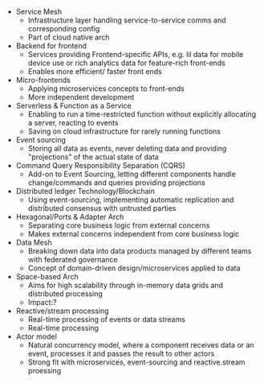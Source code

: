 - Service Mesh
	- Infrastructure layer handling service-to-service comms and corresponding config
	- Part of cloud native arch
- Backend for frontend
	- Services providing Frontend-specific APIs, e.g. lil data for mobile device use or rich analytics data for feature-rich front-ends
	- Enables more efficient/ faster front ends
- Micro-frontends
	- Applying microservices concepts to front-ends
	- More independent development
- Serverless & Function as a Service
	- Enabling to run a time-restricted function without explicitly allocating a server, reacting to events
	- Saving on cloud infrastructure for rarely running functions
- Event sourcing
	- Storing all data as events, never deleting data and providing "projections" of the actual state of data
- Command Query Responsibility Separation (CQRS)
	- Add-on to Event Sourcing, letting different components handle change/commands and queries providing projections
- Distributed ledger Technology/Blockchain
	- Using event-sourcing, implementing automatic replication and distributed consensus with untrusted parties
- Hexagonal/Ports & Adapter Arch
	- Separating core business logic from external concerns
	- Makes external concerns independent from core business logic
- Data Mesh
	- Breaking down data into data products managed by different teams with federated governance
	- Concept of domain-driven design/microservices applied to data
- Space-based Arch
	- Aims for high scalability through in-memory data grids and distributed processing
	- Impact:?
- Reactive/stream processing
	- Real-time processing of events or data streams
	- Real-time processing
- Actor model
	- Natural concurrency model, where a component receives data or an event, processes it and passes the result to other actors
	- Strong fit with microservices, event-sourcing and reactive.stream proessing

